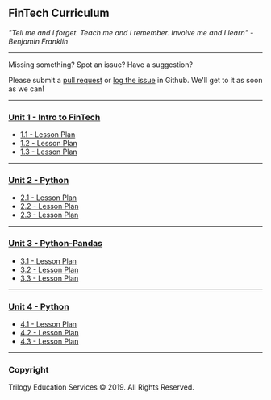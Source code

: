## FinTech Curriculum

_"Tell me and I forget. Teach me and I remember. Involve me and I learn" - Benjamin Franklin_

- - -

Missing something? Spot an issue? Have a suggestion?

Please submit a [pull request](https://github.com/coding-boot-camp/FinTech-Lesson-Plans/pulls) or [log the issue](https://github.com/coding-boot-camp/FinTech-Lesson-Plans/issues) in Github. We'll get to it as soon as we can!

- - -

### [Unit 1 - Intro to FinTech](01-Lesson-Plans/01-Intro-to-FinTech)

* [1.1 - Lesson Plan](01-Lesson-Plans/01-Intro-to-FinTech/1/LessonPlan.md)
* [1.2 - Lesson Plan](01-Lesson-Plans/01-Intro-to-FinTech/2/LessonPlan.md)
* [1.3 - Lesson Plan](01-Lesson-Plans/01-Intro-to-FinTech/3/LessonPlan.md)

- - -

### [Unit 2 - Python](01-Lesson-Plans/02-Python)

* [2.1 - Lesson Plan](01-Lesson-Plans/02-Python/1/LessonPlan.md)
* [2.2 - Lesson Plan](01-Lesson-Plans/02-Python/2/LessonPlan.md)
* [2.3 - Lesson Plan](01-Lesson-Plans/02-Python/3/LessonPlan.md)

- - -

### [Unit 3 - Python-Pandas](01-Lesson-Plans/03-Python-Pandas)

* [3.1 - Lesson Plan](01-Lesson-Plans/03-Python-Pandas/1/LessonPlan.md)
* [3.2 - Lesson Plan](01-Lesson-Plans/03-Python-Pandas/2/LessonPlan.md)
* [3.3 - Lesson Plan](01-Lesson-Plans/03-Python-Pandas/3/LessonPlan.md)

- - -

### [Unit 4 - Python](01-Lesson-Plans/04-Pandas)

* [4.1 - Lesson Plan](01-Lesson-Plans/04-Pandas/1/LessonPlan.md)
* [4.2 - Lesson Plan](01-Lesson-Plans/04-Pandas/2/LessonPlan.md)
* [4.3 - Lesson Plan](01-Lesson-Plans/04-Pandas/3/LessonPlan.md)

- - -

### Copyright

Trilogy Education Services © 2019. All Rights Reserved.
